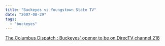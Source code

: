 ```yaml
---
title: "Buckeyes vs Youngstown State TV"
date: "2007-08-29"
tags: 
  - "buckeyes"
---
```


[The Columbus Dispatch : Buckeyes' opener to be on DirecTV channel 218](http://www.dispatch.com/live/content/sports/stories/2007/08/29/directtv.html?sid=101 "The Columbus Dispatch : Buckeyes' opener to be on DirecTV channel 218")
